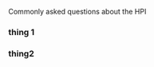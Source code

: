 <!-- faq.md {% comment %}
*****************************************************************************************
*                            WARNING: DO NOT EDIT THIS FILE                             *
*                                                                                       *
* This file is generated by SUSHI. Any edits you make to this file will be overwritten. *
*                                                                                       *
* To change the contents of this file, edit the original source file at:                *
* ig-data/input/pagecontent/faq.md                                                      *
*****************************************************************************************
{% endcomment %} -->
Commonly asked questions about the HPI

### thing 1


###  thing2 